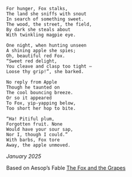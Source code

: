 ```poetry
For hunger, Fox stalks,  
The land she sniffs with snout  
In search of something sweet.  
The wood, the street, the field,  
By dark she steals about  
With twinkling magpie eye.

One night, when hunting unseen
A shining apple she spies;
Oh, beautiful red Fox.
“Sweet red delight,
You cleave and clasp too tight —
Loose thy grip!”, she barked.

No reply from Apple
Though he taunted on
The cool bouncing breeze.
Or so it appeared
To Fox, yip-yapping below,
Too short her hop to bite.

“Ha! Pitiful plum,
Forgotten fruit. None
Would have your sour sap,
Nor I, though I could.”
With barbs, Fox tore
Away, the apple unmoved.
```

*January 2025*

Based on Aesop’s Fable [The Fox and the Grapes](https://en.wikipedia.org/wiki/The_Fox_and_the_Grapes)